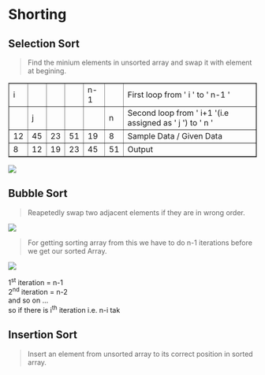 # Shorting 

## Selection Sort
> Find the minium elements in unsorted array and swap it with element at begining.

<table border>
<tr>
<td>i</td>
<td></td>
<td></td>
<td></td>
<td>n-1</td>
<td></td>
<td>First loop from  ' i ' to ' n-1 '</td>
</tr>
<tr>
<td></td>
<td>j</td>
<td></td>
<td></td>
<td></td>
<td>n</td>
<td>Second loop from  ' i+1 '(i.e assigned as ' j ') to ' n '</td>
</tr>
<tr>
<td>12</td>
<td>45</td>
<td>23</td>
<td>51</td>
<td>19</td>
<td>8</td>
<td>Sample Data / Given Data</td>
</tr>
<tr>
<td>8</td>
<td>12</td>
<td>19</td>
<td>23</td>
<td>45</td>
<td>51</td>
<td>Output</td>
</tr>
</table>

<img src="https://imgur.com/1usiRlQ.png"/>


<br>

## Bubble Sort
> Reapetedly swap two adjacent elements if they are in wrong order.

<img src="https://imgur.com/jeHSFTG.png"/>

> For getting sorting array from this we have to do n-1 iterations before we get our sorted Array.

<img src="https://imgur.com/GZLQK5H.png"/>

1<sup>st</sup> iteration = n-1<br>
2<sup>nd</sup> iteration = n-2<br>
and so on ...<br>
so if there is i<sup>th</sup> iteration i.e. n-i tak

## Insertion Sort
> Insert an element from unsorted array to its correct position in sorted array.

 